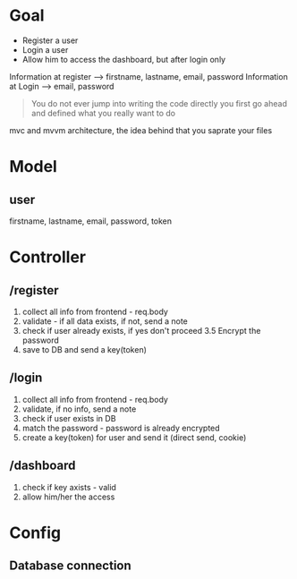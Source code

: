 # Goal
- Register a user
- Login a user
- Allow him to access the dashboard, but after login only

Information at register   --> firstname, lastname, email, password
Information at Login      --> email, password

> You do not ever jump into writing the code directly you first go ahead and defined what you really want to do

mvc and mvvm architecture, the idea behind that you saprate your files

# Model
## user
firstname,
lastname,
email,
password,
token


# Controller
## /register
1. collect all info from frontend - req.body
2. validate - if all data exists, if not, send a note
3. check if user already exists, if yes don't proceed
3.5 Encrypt the password
4. save to DB and send a key(token)

## /login
1. collect all info from frontend - req.body
2. validate, if no info, send a note
3. check if user exists in DB
4. match the password - password is already encrypted
5. create a key(token) for user and send it (direct send, cookie)

## /dashboard
1. check if key axists - valid 
2. allow him/her the access

# Config
## Database connection